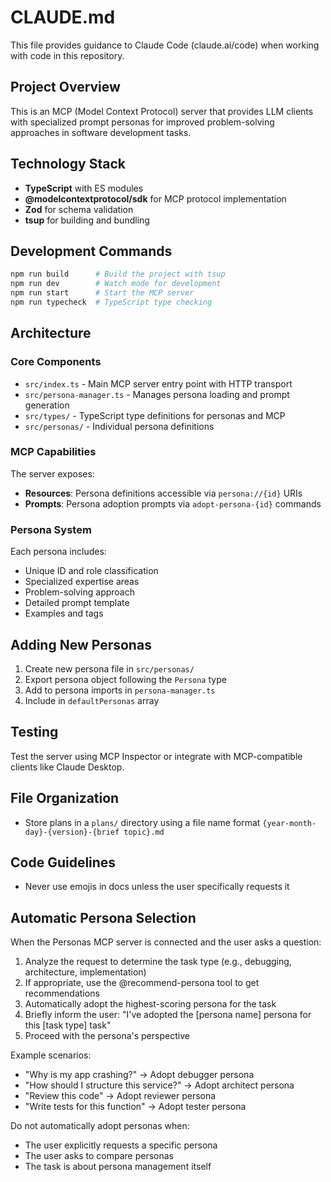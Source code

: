# CLAUDE.md

This file provides guidance to Claude Code (claude.ai/code) when working with code in this repository.

## Project Overview

This is an MCP (Model Context Protocol) server that provides LLM clients with specialized prompt personas for improved problem-solving approaches in software development tasks.

## Technology Stack

- **TypeScript** with ES modules
- **@modelcontextprotocol/sdk** for MCP protocol implementation
- **Zod** for schema validation
- **tsup** for building and bundling

## Development Commands

```bash
npm run build      # Build the project with tsup
npm run dev        # Watch mode for development
npm run start      # Start the MCP server
npm run typecheck  # TypeScript type checking
```

## Architecture

### Core Components

- `src/index.ts` - Main MCP server entry point with HTTP transport
- `src/persona-manager.ts` - Manages persona loading and prompt generation
- `src/types/` - TypeScript type definitions for personas and MCP
- `src/personas/` - Individual persona definitions

### MCP Capabilities

The server exposes:

- **Resources**: Persona definitions accessible via `persona://{id}` URIs
- **Prompts**: Persona adoption prompts via `adopt-persona-{id}` commands

### Persona System

Each persona includes:

- Unique ID and role classification
- Specialized expertise areas
- Problem-solving approach
- Detailed prompt template
- Examples and tags

## Adding New Personas

1. Create new persona file in `src/personas/`
2. Export persona object following the `Persona` type
3. Add to persona imports in `persona-manager.ts`
4. Include in `defaultPersonas` array

## Testing

Test the server using MCP Inspector or integrate with MCP-compatible clients like Claude Desktop.

## File Organization

- Store plans in a `plans/` directory using a file name format `{year-month-day}-{version}-{brief topic}.md`

## Code Guidelines

- Never use emojis in docs unless the user specifically requests it

## Automatic Persona Selection

When the Personas MCP server is connected and the user asks a question:

1. Analyze the request to determine the task type (e.g., debugging, architecture, implementation)
2. If appropriate, use the @recommend-persona tool to get recommendations
3. Automatically adopt the highest-scoring persona for the task
4. Briefly inform the user: "I've adopted the [persona name] persona for this [task type] task"
5. Proceed with the persona's perspective

Example scenarios:
- "Why is my app crashing?" → Adopt debugger persona
- "How should I structure this service?" → Adopt architect persona
- "Review this code" → Adopt reviewer persona
- "Write tests for this function" → Adopt tester persona

Do not automatically adopt personas when:
- The user explicitly requests a specific persona
- The user asks to compare personas
- The task is about persona management itself
